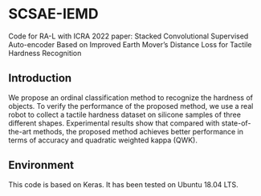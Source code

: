 # SCSAE-IEMD
Code for RA-L with ICRA 2022 paper: Stacked Convolutional Supervised Auto-encoder Based on Improved Earth Mover’s Distance Loss for Tactile Hardness Recognition
## Introduction
We propose an ordinal classification method to recognize the hardness of objects. To verify the performance of the proposed method, we use a real robot to collect a tactile hardness dataset on silicone samples of three different shapes. Experimental results show that compared with state-of-the-art methods, the proposed method achieves better performance in terms of accuracy and quadratic weighted kappa (QWK).
## Environment
This code is based on Keras. It has been tested on Ubuntu 18.04 LTS.
